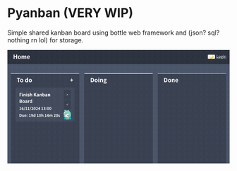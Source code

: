 # Pyanban (VERY WIP)

Simple shared kanban board using bottle web framework and (json? sql? nothing rn lol) for storage.

![](./assests/screenshot.png)
